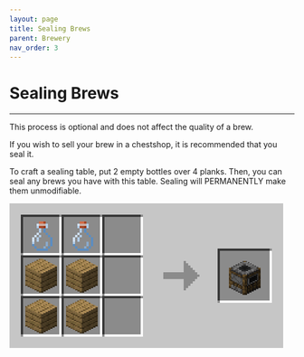 ```yaml
---
layout: page
title: Sealing Brews
parent: Brewery
nav_order: 3
---
```


# **Sealing Brews**
---
This process is optional and does not affect the quality of a brew.  

If you wish to sell your brew in a chestshop, it is recommended that you seal it.  

To craft a sealing table, put 2 empty bottles over 4 planks. Then, you can seal any brews you have with this table. Sealing will PERMANENTLY make them unmodifiable.   

![Sealing table crafting](../images/crafting_sealing_table.png)
